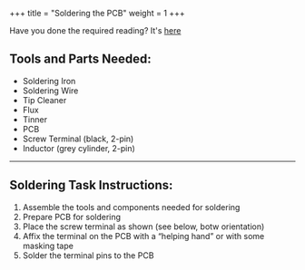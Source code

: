 +++
title = "Soldering the PCB"
weight = 1
+++

Have you done the required reading? It's [here](/makers-workshop/soldering/soldering-learning/_index.md)

## Tools and Parts Needed:
- Soldering Iron
- Soldering Wire
- Tip Cleaner
- Flux
- Tinner
- PCB
- Screw Terminal (black, 2-pin)
- Inductor (grey cylinder, 2-pin)


---

## Soldering Task Instructions:

1. Assemble the tools and components needed for soldering  
2. Prepare PCB for soldering  
3. Place the screw terminal as shown (see below, botw orientation)  
4. Affix the terminal on the PCB with a “helping hand” or with some masking tape  
5. Solder the terminal pins to the PCB